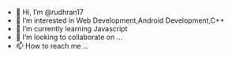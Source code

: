 - 👋 Hi, I’m @rudhran17
- 👀 I’m interested in Web Development,Android Development,C++
- 🌱 I’m currently learning Javascript
- 💞️ I’m looking to collaborate on ...
- 📫 How to reach me ...

<!---
rudhran17/rudhran17 is a ✨ special ✨ repository because its `README.md` (this file) appears on your GitHub profile.
You can click the Preview link to take a look at your changes.
--->
